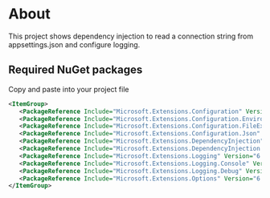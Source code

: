 ﻿# About

This project shows dependency injection to read a connection string from appsettings.json and configure logging.

## Required NuGet packages

Copy and paste into your project file

```xml
<ItemGroup>
   <PackageReference Include="Microsoft.Extensions.Configuration" Version="6.0.1" />
   <PackageReference Include="Microsoft.Extensions.Configuration.EnvironmentVariables" Version="6.0.1" />
   <PackageReference Include="Microsoft.Extensions.Configuration.FileExtensions" Version="6.0.0" />
   <PackageReference Include="Microsoft.Extensions.Configuration.Json" Version="6.0.0" />
   <PackageReference Include="Microsoft.Extensions.DependencyInjection" Version="6.0.0" />
   <PackageReference Include="Microsoft.Extensions.DependencyInjection.Abstractions" Version="6.0.0" />
   <PackageReference Include="Microsoft.Extensions.Logging" Version="6.0.0" />
   <PackageReference Include="Microsoft.Extensions.Logging.Console" Version="6.0.0" />
   <PackageReference Include="Microsoft.Extensions.Logging.Debug" Version="6.0.0" />
   <PackageReference Include="Microsoft.Extensions.Options" Version="6.0.0" />
</ItemGroup>
```
